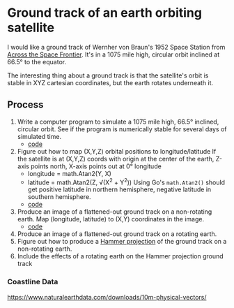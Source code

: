 # Ground track of an earth orbiting satellite

I would like a ground track of Wernher von Braun's
1952 Space Station from [Across the Space Frontier]().
It's in a 1075 mile high, circular orbit inclined at 66.5&deg; to the equator.

The interesting thing about a ground track is that the satellite's orbit
is stable in XYZ cartesian coordinates,
but the earth rotates underneath it.

## Process

1. Write a computer program to simulate a 1075 mile high, 66.5&deg; inclined, circular orbit.
See if the program is numerically stable for several days of simulated time.
    - [code](circularorbit.go)
2. Figure out how to map (X,Y,Z) orbital positions to longitude/latitude
If the satellite is at (X,Y,Z) coords with origin at the center of
the earth, Z-axis points north, X-axis points out at 0&deg; longitude
    - longitude = math.Atan2(Y, X)
    - latitude = math.Atan2(Z, &#8730;(X<sup>2</sup> + Y<sup>2</sup>))
Using Go's `math.Atan2()` should get positive latitude in northern hemisphere,
negative latitude in southern hemisphere.
    - [code](longlat.go)
3. Produce an image of a flattened-out ground track on a non-rotating earth.
Map (longitude, latitude) to (X,Y) coordinates in the image.
    - [code](llearth.go)
4. Produce an image of a flattened-out ground track on a rotating earth.
5. Figure out how to produce a [Hammer projection]() of the ground track
on a non-rotating earth.
6. Include the effects of a rotating earth on the Hammer projection ground track

### Coastline Data

https://www.naturalearthdata.com/downloads/10m-physical-vectors/
